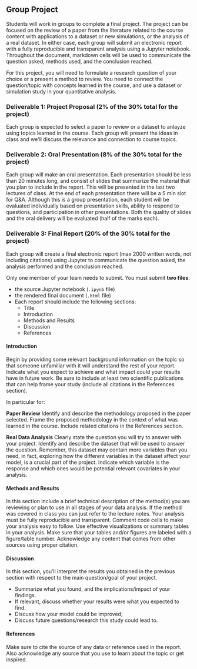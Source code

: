 ## Group Project

Students will work in groups to complete a final project. The project can be focused on the review of a paper from the literature related to the course content with applications to a dataset or new simulations, or the analysis of a real dataset. In either case, each group will submit an electronic report with a fully reproducible and transparent analysis using a Jupyter notebook. Throughout the document, markdown cells will be used to communicate the question asked, methods used, and the conclusion reached.

For this project, you will need to formulate a research question of your choice or a present a method to review. You need to connect the question/topic with concepts learned in the course, and use a dataset or simulation study in your quantitative analysis. 

### Deliverable 1: Project Proposal (2% of the 30% total for the project)

Each group is expected to select a paper to review or a dataset to anlayze using topics learned in the course. Each group will present the ideas in class and we'll discuss the relevance and connection to course topics. 


### Deliverable 2: Oral Presentation (8% of the 30% total for the project)

Each group will make an oral presentation. Each presentation should be less than 20 minutes long, and consist of slides that summarize the material that you plan to include in the report. This will be presented in the last two lectures of class. At the end of each presentation there will be a 5 min slot for Q&A. Although this is a group presentation, each student will be evaluated individually based on presentation skills, ability to respond to questions, and participation in other presentations. Both the quality of slides and the oral delivery will be evaluated (half of the marks each).

### Deliverable 3: Final Report (20% of the 30% total for the project)

Each group will create a final electronic report (max 2000 written
words, not including citations) using Jupyter to communicate the
question asked, the analysis performed and the conclusion reached.

Only one member of your team needs to submit. You must submit **two files**:

- the source Jupyter notebook (`.ipynb` file)
- the rendered final document (`.html` file)
- Each report should include the following sections:
  - Title
  - Introduction
  - Methods and Results
  - Discussion
  - References

#### Introduction

Begin by providing some relevant background information on the topic so
that someone unfamiliar with it will understand the rest
of your report. Indicate what you expect to achieve and what impact could your results have in future work. Be sure to include at least two
scientific publications that can help frame your study (include all citations in the References section).

In particular for:

**Paper Review**
Identify and describe the methodology proposed in the paper selected. Frame the proposed methodology in the context of what was learned in the course. Include related
citations in the References section.

**Real Data Analysis**
Clearly state the question you will try to answer with your project. Identify and describe the dataset that will be used to answer the
question. Remember, this dataset may contain more variables
than you need, in fact, exploring how the different variables in the dataset affect your model, 
is a crucial part of the project. Indicate which variable is the response and which ones would be potential relevant covariates in your analysis.

#### Methods and Results

In this section include a brief technical description of the method(s) you are reviewing or plan to use in all stages of your data analysis. If the method was covered in class you can just refer to the lecture notes. Your analysis must be fully reproducible and transparent. Comment code cells to make your analysis easy to follow. Use effective visualizations or summary tables in your analysis. Make sure that your tables and/or figures are labeled with a figure/table number. Acknowledge any content that comes from other sources using proper citation.

#### Discussion

In this section, you’ll interpret the results you obtained in the previous section with respect to the main question/goal of your project.

- Summarize what you found, and the implications/impact of your findings.
- If relevant, discuss whether your results were what you expected to find.
- Discuss how your model could be improved;
- Discuss future questions/research this study could lead to.


#### References

Make sure to cite the source of any data or reference used in the report. Also acknowledge any source that you use to learn about the topic or get inspired.
